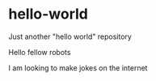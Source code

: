 # hello-world
Just another "hello world" repository


Hello fellow robots

I am looking to make jokes on the internet
